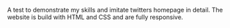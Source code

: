 A test to demonstrate my skills and imitate twitters homepage in detail.
The website is build with HTML and CSS and are fully responsive.
